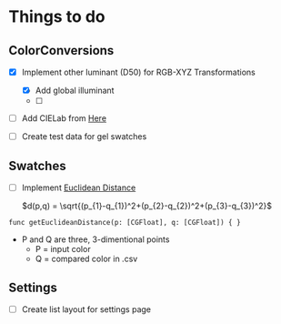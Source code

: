 # Things to do

## ColorConversions
- [x] Implement other luminant (D50) for RGB-XYZ Transformations
    - [x] Add global illuminant
    - [ ] 
- [ ] Add CIELab from [Here](http://www.brucelindbloom.com/index.html) 
- [ ] Create test data for gel swatches


## Swatches
- [ ] Implement [Euclidean Distance](https://en.wikipedia.org/wiki/Euclidean_distance#Higher_dimensions)
  
  $d(p,q) = \sqrt{(p_{1}-q_{1})^2+(p_{2}-q_{2})^2+(p_{3}-q_{3})^2}$
  
`func getEuclideanDistance(p: [CGFloat], q: [CGFloat]) { }`

  - P and Q are three, 3-dimentional points
      - P = input color
      - Q = compared color in .csv

## Settings
- [ ] Create list layout for settings page